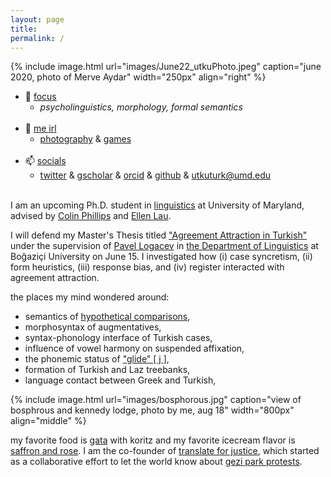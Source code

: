 ```yaml
---
layout: page
title:
permalink: /
---
```



{% include image.html url="images/June22_utkuPhoto.jpeg" caption="june 2020, photo of Merve Aydar" width="250px" align="right" %}

- 🧭 <span style="text-decoration: underline">focus</span>
  - *psycholinguistics, morphology, formal semantics* <br><br>
- 👾 <span style="text-decoration: underline">me irl</span>
  - [photography][flickr] & [games][steam]<br><br>
- 📫 <span style="text-decoration: underline">socials</span>
  - [twitter][twitter] & [gscholar][gsoc] & [orcid][orcid] & [github][gh] & [utkuturk@umd.edu][mail]<br><br>

I am an upcoming Ph.D. student in [linguistics][umdling] at University of Maryland, advised by [Colin Phillips][colin] and [Ellen Lau][ellen]. <!-- I am also a [Language Science Fellow][langsci] in University of Maryland’s Language Science Center. -->

I will defend my Master's Thesis titled ["Agreement Attraction in Turkish"][thesis] under the supervision of [Pavel Logacev][pavel] in [the Department of Linguistics][dept] at Boğaziçi University on June 15. I investigated how (i) case syncretism, (ii) form heuristics, (iii) response bias, and (iv) register interacted with agreement attraction.

the places my mind wondered around:
- semantics of [hypothetical comparisons][hc],
- morphosyntax of augmentatives,<!-- [augmentatives][aug], -->
- syntax-phonology interface of Turkish cases, <!--[Turkish cases][case],-->
- influence of vowel harmony on suspended affixation, <!--[suspended affixation][sa],-->
- the phonemic status of ["glide" [ j ]][glide], 
- formation of Turkish and Laz treebanks, <!--[Turkish and Laz treebanks][trlazud],-->
- language contact between Greek and Turkish, <!-- [Greek and Turkish][grtr] in Asia Minor.-->

{% include image.html url="images/bosphorous.jpg" caption="view of bosphrous and kennedy lodge, photo by me, aug 18" width="800px" align="middle" %}


my favorite food is [gata][gata] with koritz and my favorite icecream flavor is [saffron and rose][rose]. I am the co-founder of [translate for justice][tfj], which started as a collaborative effort to let the world know about [gezi park protests][gezi]. 

  [cal]:   https://www.artstation.com/kaosperver
  [thesis]: ma/
  [glide]:  2022/130/glide.html
  [sa]:     research/sa/
  [case]:   research/case/
  [aug]:    research/aug/
  [hc]:     2022/130/as-if.html
  [trlazud]: research/trlazud/
  [grtr]:   research/grtr/
  [deepl]:  research/deepl/
  [taship]: teaching.md
  [gsoc]:   https://scholar.google.com/citations?hl=tr&user=wa7LG9gAAAAJ
  [dept]:   https://linguistics.boun.edu.tr
  [umdling]: https://linguistics.umd.edu/
  [langsci]: http://languagescience.umd.edu
  [ellen]: https://ellenlau.net/
  [uni]:    http://www.boun.edu.tr
  [pavel]:  https://plogacev.github.io
  [colin]:  https://www.colinphillips.net/
  [gata]:   https://en.wikipedia.org/wiki/Gata_(food)
  [rose]:   https://www.nytimes.com/2016/04/06/dining/saffron-and-rose-persian-ice-cream-shop-los-angeles.html
  [steam]:  https://steamcommunity.com/id/lecagot
  [flickr]: https://flickr.com/photos/97029582@N03/albums
  [caha]:   https://www.muni.cz/en/people/53172-pavel-caha/cv
  [mas]:    https://www.muni.cz/en
  [ud]:     https://www.universaldependencies.org
  [cv]:     files/cv.pdf
  [manu]:   https://github.com/utkuturk/tr_bias/blob/master/paper/draft/manuscript.pdf
  [o]:      https://en.wikipedia.org/wiki/Gender_neutrality_in_genderless_languages#Turkish
  [twitter]:https://www.twitter.com/utkuturkling
  [orcid]:  https://orcid.org/0000-0001-8011-1541
  [gh]:     https://github.com/utkuturk
  [tfj]:    https://translateforjustice.com/
  [gezi]:   https://en.wikipedia.org/wiki/Gezi_Park_protests
  [mail]:   mailto:utkuturk@umd.edu


<!--

- 🌱 <span style="text-decoration: underline">learning</span>
  - *stan & multinomial processing trees*
  - *horseshoe priors and sparsity*<br><br>


**utkuturk/utkuturk** is a ✨ _special_ ✨ repository because its `README.md` (this file) appears on your GitHub profile.

Here are some ideas to get you started:

- 🔭 I’m currently working on ...
- 🌱 I’m currently learning ...
- 👯 I’m looking to collaborate on ...
- 🤔 I’m looking for help with ...
- 💬 Ask me about ...
- 📫 How to reach me: ...
- 😄 Pronouns: ...
- ⚡ Fun fact: ...
-->
